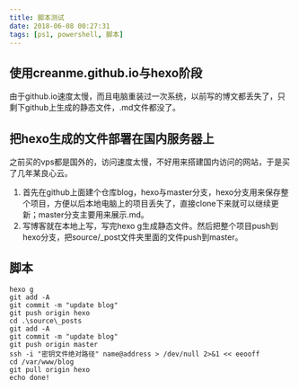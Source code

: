 ```yaml
---
title: 脚本测试
date: 2018-06-08 00:27:31
tags: [ps1, powershell, 脚本]
---
```


## 使用creanme.github.io与hexo阶段
由于github.io速度太慢，而且电脑重装过一次系统，以前写的博文都丢失了，只剩下github上生成的静态文件，.md文件都没了。

## 把hexo生成的文件部署在国内服务器上
之前买的vps都是国外的，访问速度太慢，不好用来搭建国内访问的网站，于是买了几年某良心云。

1. 首先在github上面建个仓库blog，hexo与master分支，hexo分支用来保存整个项目，方便以后本地电脑上的项目丢失了，直接clone下来就可以继续更新；master分支主要用来展示.md。
2. 写博客就在本地上写，写完hexo g生成静态文件。然后把整个项目push到hexo分支，把source/_post文件夹里面的文件push到master。

## 脚本


```
hexo g
git add -A
git commit -m "update blog"
git push origin hexo
cd .\source\_posts
git add -A
git commit -m "update blog"
git push origin master
ssh -i "密钥文件绝对路径" name@address > /dev/null 2>&1 << eeooff
cd /var/www/blog
git pull origin hexo
echo done!
```
